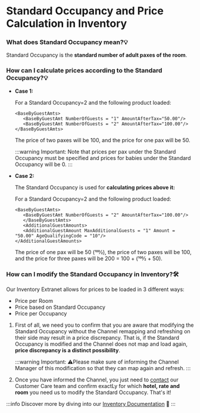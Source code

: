 ﻿---
sidebar_position: 2
---

# Standard Occupancy and Price Calculation in Inventory

### What does Standard Occupancy mean?💡
Standard Occupancy is the **standard number of adult paxes of the room**.

### How can I calculate prices according to the Standard Occupancy?💡
- **Case 1:**

	For a Standard Occupancy=2 and the following product loaded:

	```
	<BaseByGuestAmts>
	   <BaseByGuestAmt NumberOfGuests = "1" AmountAfterTax="50.00"/>
	   <BaseByGuestAmt NumberOfGuests = "2" AmountAfterTax="100.00"/>
	</BaseByGuestAmts>
	```

	The price of two paxes will be 100, and the price for one pax will be 50.

	:::warning Important:
	Note that prices per pax under the Standard Occupancy must be specified and prices for babies under the Standard Occupancy will be 0.
	:::

- **Case 2:**

	The Standard Occupancy is used for **calculating prices above it:**

	For a Standard Occupancy=2 and the following product loaded:

	```
	<BaseByGuestAmts>
	   <BaseByGuestAmt NumberOfGuests = "2" AmountAfterTax="100.00"/>
	   </BaseByGuestAmts>
	   <AdditionalGuestAmounts>
	   <AdditionalGuestAmount MaxAdditionalGuests = "1" Amount = "50.00" AgeQualifyingCode = "10"/>
	</AdditionalGuestAmounts>
	``` 

	The price of one pax will be 50 (100⁄2), the price of two paxes will be 100, and the price for three paxes will be 200 = 100 + (100⁄2 + 50).

### How can I modify the Standard Occupancy in Inventory?🛠️
Our Inventory Extranet allows for prices to be loaded in 3 different ways:

- Price per Room
- Price based on Standard Occupancy
- Price per Occupancy

1. First of all, we need you to confirm that you are aware that modifying the Standard Occupancy without the Channel remapping and refreshing on their side may result in a price discrepancy. That is, if the Standard Occupancy is modified and the Channel does not map and load again, **price discrepancy is a distinct possibility**. 

	:::warning Important:
	⚠️Please make sure of informing the Channel Manager of this modification so that they can map again and refresh. 
	:::

2. Once you have informed the Channel, you just need to [contact](https://app.travelgatex.com/tickets) our Customer Care team and confirm exactLy for which **hotel, rate and room** you need us to modify the Standard Occupancy. That's it!

 
:::info
Discover more by diving into our [Inventory Documentation](https://docs.travelgatex.com/inventory-x/) 🚀
:::